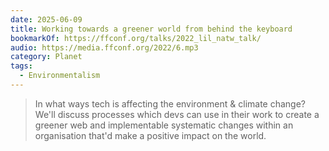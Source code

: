 ```yaml
---
date: 2025-06-09
title: Working towards a greener world from behind the keyboard
bookmarkOf: https://ffconf.org/talks/2022_lil_natw_talk/
audio: https://media.ffconf.org/2022/6.mp3
category: Planet
tags:
  - Environmentalism
---
```


> In what ways tech is affecting the environment & climate change? We'll discuss processes which devs can use in their work to create a greener web and implementable systematic changes within an organisation that'd make a positive impact on the world.
